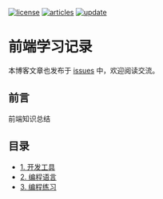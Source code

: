 [![license][license-image]][license-url]
[![articles][articles-image]][articles-url]
[![update][update-image]][update-url]

# 前端学习记录

本博客文章也发布于 [issues][articles-url] 中，欢迎阅读交流。

## 前言

前端知识总结

## 目录

- [1. 开发工具][1-url]
- [2. 编程语言][2-url]
- [3. 编程练习][3-url]

[license-image]: https://img.shields.io/badge/license-CC%20BY--NC--SA-green.svg?style=flat-square
[discuss-image]: https://img.shields.io/badge/discuss-welcome-brightgreen.svg?style=flat-square
[articles-image]: https://img.shields.io/github/issues/byodian/blog.svg?style=flat-square&label=articles
[update-image]: https://img.shields.io/github/last-commit/byodian/blog.svg?style=flat-square&label=update
[license-url]: https://creativecommons.org/licenses/by-nc-sa/4.0/deed.zh
[articles-url]: https://github.com/byodian/blog/issues
[update-url]: https://github.com/byodian/blog/commits/master
[1-url]: https://github.com/byodian/blog/tree/master/1.%20%E5%BC%80%E5%8F%91%E5%B7%A5%E5%85%B7
[2-url]: https://github.com/byodian/blog/labels/2.%20%E5%9F%BA%E7%A1%80%E7%90%86%E8%AE%BA
[3-url]: https://github.com/byodian/blog/labels/3.%20%E7%BC%96%E7%A8%8B%E8%AF%AD%E8%A8%80






